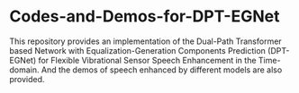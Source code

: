 # Codes-and-Demos-for-DPT-EGNet
This repository provides an implementation of the Dual-Path Transformer based Network with Equalization-Generation Components Prediction (DPT-EGNet) for Flexible Vibrational Sensor Speech Enhancement in the Time-domain. And the demos of speech enhanced by different models are also provided.
